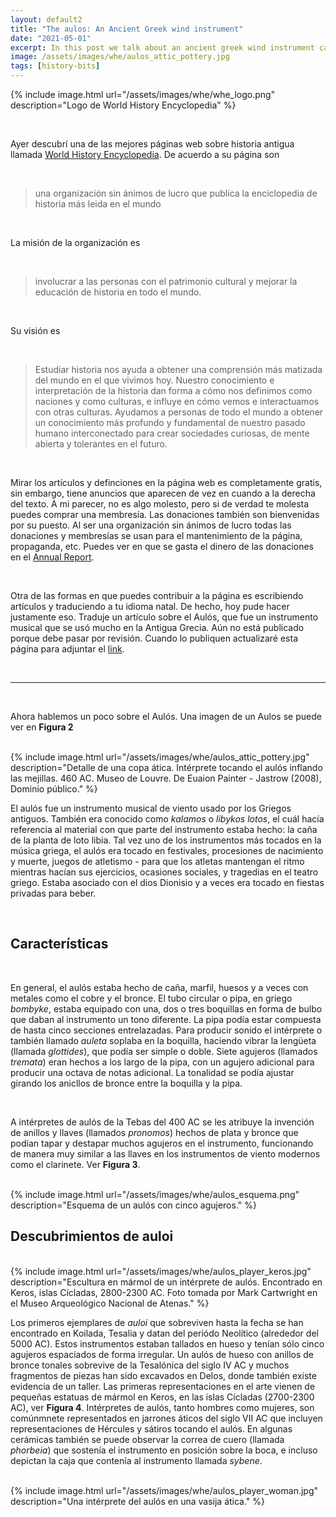 ```yaml
---
layout: default2
title: "The aulos: An Ancient Greek wind instrument"
date: "2021-05-01"
excerpt: In this post we talk about an ancient greek wind instrument called aulos and introduce one of the best history pages on the web.
image: /assets/images/whe/aulos_attic_pottery.jpg
tags: [history-bits]
---
```


{% include image.html url="/assets/images/whe/whe_logo.png"
  description="Logo de World History Encyclopedia" %}

<br>

Ayer descubrí una de las mejores páginas web sobre historia antigua llamada [World History Encyclopedia](https://worldhistory.org/). De acuerdo a su página son

<br>

> una organización sin ánimos de lucro que publica la enciclopedia de historia más leida en el mundo

<br>

La misión de la organización es

<br>

> involucrar a las personas con el patrimonio cultural y mejorar la educación de historia en todo el mundo.

<br>

Su visión es

<br>

> Estudiar historia nos ayuda a obtener una comprensión más matizada del mundo en el que vivimos hoy. Nuestro conocimiento e interpretación de la historia dan forma a cómo nos definimos como naciones y como culturas, e influye en cómo vemos e interactuamos con otras culturas. Ayudamos a personas de todo el mundo a obtener un conocimiento más profundo y fundamental de nuestro pasado humano interconectado para crear sociedades curiosas, de mente abierta y tolerantes en el futuro.

<br>

Mirar los artículos y definciones en la página web es completamente gratis, sin embargo, tiene anuncios que aparecen de vez en cuando a la derecha del texto. A mi parecer, no es algo molesto, pero si de verdad te molesta puedes comprar una membresía. Las donaciones también son bienvenidas por su puesto. Al ser una organización sin ánimos de lucro todas las donaciones y membresías se usan para el mantenimiento de la página, propaganda, etc. Puedes ver en que se gasta el dinero de las donaciones en el [Annual Report](https://worldhistory.org/static/reports/).

<br>

Otra de las formas en que puedes contribuir a la página es escribiendo artículos y traduciendo a tu idioma natal. De hecho, hoy pude hacer justamente eso. Traduje un artículo sobre el Aulós, que fue un instrumento musical que se usó mucho en la Antigua Grecia. Aún no está publicado porque debe pasar por revisión. Cuando lo publiquen actualizaré esta página para adjuntar el [link](https://worldhistory.org/trans/es/1-10992/aulos/).

<br>
<hr>
<br>

Ahora hablemos un poco sobre el Aulós. Una imagen de un Aulos se puede ver en **Figura 2**

<br>
{% include image.html url="/assets/images/whe/aulos_attic_pottery.jpg"
  description="Detalle de una copa ática. Intérprete tocando el aulós inflando las mejillas. 460 AC. Museo de Louvre. De Euaion Painter - Jastrow (2008), Dominio público." %}
<br>

El aulós fue un instrumento musical de viento usado por los Griegos antiguos. También era conocido como *kalamos* o *libykos lotos*, el cuál hacía referencia al material con que parte del instrumento estaba hecho: la caña de la planta de loto libia. Tal vez uno de los instrumentos más tocados en la música griega, el aulós era tocado en festivales, procesiones de nacimiento y muerte, juegos de atletismo - para que los atletas mantengan el ritmo mientras hacían sus ejercicios, ocasiones sociales, y tragedias en el teatro griego. Estaba asociado con el dios Dionisio y a veces era tocado en fiestas privadas para beber.

<br>

## Características

<br>

En general, el aulós estaba hecho de caña, marfil, huesos y a veces con metales como el cobre y el bronce. El tubo circular o pipa, en griego *bombyke*, estaba equipado con una, dos o tres boquillas en forma de bulbo que daban al instrumento un tono diferente. La pipa podía estar compuesta de hasta cinco secciones entrelazadas. Para producir sonido el intérprete o también llamado *auleta* soplaba en la boquilla, haciendo vibrar la lengüeta (llamada *glottides*), que podía ser simple o doble. Siete agujeros (llamados *tremata*) eran hechos a los largo de la pipa, con un agujero adicional para producir una octava de notas adicional. La tonalidad se podía ajustar girando los anicllos de bronce entre la boquilla y la pipa.

<br>

A intérpretes de aulós de la Tebas del 400 AC se les atribuye la invención de anillos y llaves (llamados *pronomos*) hechos de plata y bronce que podían tapar y destapar muchos agujeros en el instrumento, funcionando de manera muy similar a las llaves en los instrumentos de viento modernos como el clarinete. Ver **Figura 3**.

<br>
{% include image.html url="/assets/images/whe/aulos_esquema.png"
  description="Esquema de un aulós con cinco agujeros." %}

## Descubrimientos de auloi

<br>
{% include image.html url="/assets/images/whe/aulos_player_keros.jpg"
  description="Escultura en mármol de un intérprete de aulós. Encontrado en Keros, islas Cícladas, 2800-2300 AC. Foto tomada por Mark Cartwright en el Museo Arqueológico Nacional de Atenas." %}
<br>

Los primeros ejemplares de *auloi* que sobreviven hasta la fecha se han encontrado en Koilada, Tesalia y datan del periódo Neolítico (alrededor del 5000 AC). Estos instrumentos estaban tallados en hueso y tenían sólo cinco agujeros espaciados de forma irregular. Un aulós de hueso con anillos de bronce tonales sobrevive de la Tesalónica del siglo IV AC y muchos fragmentos de piezas han sido excavados en Delos, donde también existe evidencia de un taller. Las primeras representaciones en el arte vienen de pequeñas estatuas de mármol en Keros, en las islas Cícladas (2700-2300 AC), ver **Figura 4**. Intérpretes de aulós, tanto hombres como mujeres, son comúnmnete representados en jarrones áticos del siglo VII AC que incluyen representaciones de Hércules y sátiros tocando el aulós. En algunas cerámicas también se puede observar la correa de cuero (llamada *phorbeia*) que sostenía el instrumento en posición sobre la boca, e incluso depictan la caja que contenía al instrumento llamada *sybene*.

<br>
{% include image.html url="/assets/images/whe/aulos_player_woman.jpg"
  description="Una intérprete del aulós en una vasija ática." %}
